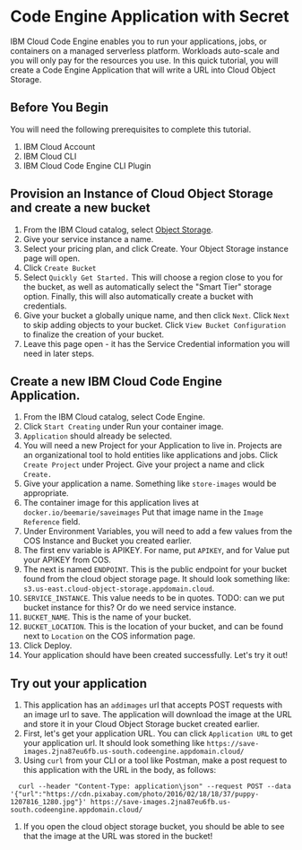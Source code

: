 # Code Engine Application with Secret

IBM Cloud Code Engine enables you to run your applications, jobs, or containers on a managed serverless platform. Workloads auto-scale and you will only pay for the resources you use. In this quick tutorial, you will create a Code Engine Application that will write a URL into Cloud Object Storage.

## Before You Begin
You will need the following prerequisites to complete this tutorial.

1. IBM Cloud Account
1. IBM Cloud CLI
1. IBM Cloud Code Engine CLI Plugin

## Provision an Instance of Cloud Object Storage and create a new bucket

1. From the IBM Cloud catalog, select [Object Storage](https://cloud.ibm.com/objectstorage/create).
1. Give your service instance a name.
1. Select your pricing plan, and click Create. Your Object Storage instance page will open.
1. Click `Create Bucket`
1. Select `Quickly Get Started.` This will choose a region close to you for the bucket, as well as automatically select the "Smart Tier" storage option. Finally, this will also automatically create a bucket with credentials.
1. Give your bucket a globally unique name, and then click `Next`. Click `Next` to skip adding objects to your bucket. Click `View Bucket Configuration` to finalize the creation of your bucket.
1. Leave this page open - it has the Service Credential information you will need in later steps.


## Create a new IBM Cloud Code Engine Application.
1. From the IBM Cloud catalog, select Code Engine.
1. Click `Start Creating` under Run your container image.
1. `Application` should already be selected.
1. You will need a new Project for your Application to live in. Projects are an organizational tool to hold entities like applications and jobs. Click `Create Project` under Project. Give your project a name and click `Create.`
1. Give your application a name. Something like `store-images` would be appropriate.
1. The container image for this application lives at `docker.io/beemarie/saveimages` Put that image name in the `Image Reference` field.
1. Under Environment Variables, you will need to add a few values from the COS Instance and Bucket you created earlier.
  1. The first env variable is APIKEY. For name, put `APIKEY`, and for Value put your APIKEY from COS.
  1. The next is named `ENDPOINT`. This is the public endpoint for your bucket found from the cloud object storage page. It should look something like: `s3.us-east.cloud-object-storage.appdomain.cloud`.
  1. `SERVICE_INSTANCE`. This value needs to be in quotes. TODO: can we put bucket instance for this? Or do we need service instance.
  1. `BUCKET_NAME`. This is the name of your bucket.
  1. `BUCKET_LOCATION`. This is the location of your bucket, and can be found next to `Location` on the COS information page.
1. Click Deploy.
1. Your application should have been created successfully. Let's try it out!

## Try out your application
1. This application has an `addimages` url that accepts POST requests with an image url to save. The application will download the image at the URL and store it in your Cloud Object Storage bucket created earlier.
1. First, let's get your application URL. You can click `Application URL` to get your application url. It should look something like `https://save-images.2jna87eu6fb.us-south.codeengine.appdomain.cloud/`
1. Using `curl` from your CLI or a tool like Postman, make a post request to this application with the URL in the body, as follows:
  ```
    curl --header "Content-Type: application\json" --request POST --data '{"url":"https://cdn.pixabay.com/photo/2016/02/18/18/37/puppy-1207816_1280.jpg"}' https://save-images.2jna87eu6fb.us-south.codeengine.appdomain.cloud/
  ```
1. If you open the cloud object storage bucket, you should be able to see that the image at the URL was stored in the bucket!
